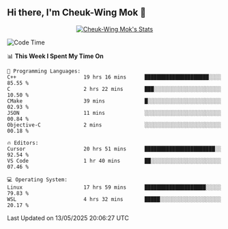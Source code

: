 ## Hi there, I'm Cheuk-Wing Mok 👋

<!--
**mozro0327/mozro0327** is a ✨ _special_ ✨ repository because its `README.md` (this file) appears on your GitHub profile.

Here are some ideas to get you started:

- 🔭 I’m currently working on ...
- 🌱 I’m currently learning ...
- 👯 I’m looking to collaborate on ...
- 🤔 I’m looking for help with ...
- 💬 Ask me about ...
- 📫 How to reach me: ...
- 😄 Pronouns: ...
- ⚡ Fun fact: ...
-->

<p align="center">
  <a href="https://github.com/mozro0327" class="rich-diff-level-one">
    <img src="https://github-readme-stats.vercel.app/api?username=mozro0327&title_color=333&text_color=777" alt="Cheuk-Wing Mok's Stats" >
    <!-- &hide=issues
    <img src="https://github-readme-stats.vercel.app/api?username=mozro0327&hide=issues&title_color=333&text_color=777" alt="Cheuk-Wing Mok's Stats" >
    -->
  </a>
</p>

<!--START_SECTION:waka-->
![Code Time](http://img.shields.io/badge/Code%20Time-3%2C438%20hrs%203%20mins-blue)

📊 **This Week I Spent My Time On** 

```text
💬 Programming Languages: 
C++                      19 hrs 16 mins      █████████████████████░░░░   85.55 % 
C                        2 hrs 22 mins       ███░░░░░░░░░░░░░░░░░░░░░░   10.50 % 
CMake                    39 mins             █░░░░░░░░░░░░░░░░░░░░░░░░   02.93 % 
JSON                     11 mins             ░░░░░░░░░░░░░░░░░░░░░░░░░   00.84 % 
Objective-C              2 mins              ░░░░░░░░░░░░░░░░░░░░░░░░░   00.18 % 

🔥 Editors: 
Cursor                   20 hrs 51 mins      ███████████████████████░░   92.54 % 
VS Code                  1 hr 40 mins        ██░░░░░░░░░░░░░░░░░░░░░░░   07.46 % 

💻 Operating System: 
Linux                    17 hrs 59 mins      ████████████████████░░░░░   79.83 % 
WSL                      4 hrs 32 mins       █████░░░░░░░░░░░░░░░░░░░░   20.17 % 
```


 Last Updated on 13/05/2025 20:06:27 UTC
<!--END_SECTION:waka-->
